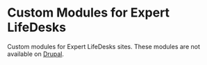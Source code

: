 # Custom Modules for Expert LifeDesks

Custom modules for Expert LifeDesks sites. These modules are not
available on [Drupal](http://drupal.org).
